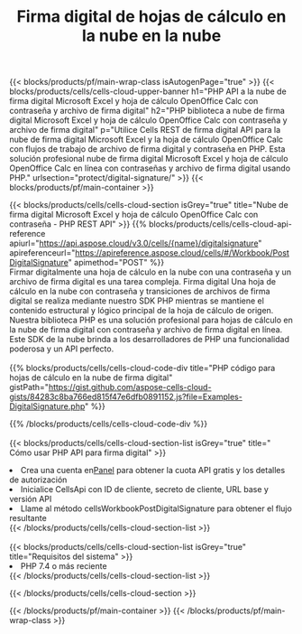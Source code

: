 ﻿---
title:  Firma digital de hojas de cálculo en la nube en la nube
description:  API y SDK en la nube para Microsoft Excel y firma digital OpenOffice Calc. Firma digital de hojas de cálculo por la nube Cells API. SDK admite tipos de lenguajes de desarrollo. Incluyen Android, C#, Go, Java, NodeJS, Perl, PHP, Python, Ruby y Swift.
url: /sv/php/protect/digital-signature/
---
{{< blocks/products/pf/main-wrap-class isAutogenPage="true" >}}
{{< blocks/products/cells/cells-cloud-upper-banner h1="PHP API a la nube de firma digital Microsoft Excel y hoja de cálculo OpenOffice Calc con contraseña y archivo de firma digital" h2="PHP biblioteca a nube de firma digital Microsoft Excel y hoja de cálculo OpenOffice Calc con contraseña y archivo de firma digital" p="Utilice Cells REST de firma digital API para la nube de firma digital Microsoft Excel y la hoja de cálculo OpenOffice Calc con flujos de trabajo de archivo de firma digital y contraseña en PHP. Esta solución profesional nube de firma digital Microsoft Excel y hoja de cálculo OpenOffice Calc en línea con contraseñas y archivo de firma digital usando PHP." urlsection="protect/digital-signature/" >}}
{{< blocks/products/pf/main-container >}}

{{< blocks/products/cells/cells-cloud-section isGrey="true" title="Nube de firma digital Microsoft Excel y hoja de cálculo OpenOffice Calc con contraseña - PHP REST API" >}}
{{% blocks/products/cells/cells-cloud-api-reference apiurl="https://api.aspose.cloud/v3.0/cells/{name}/digitalsignature" apireferenceurl="https://apireference.aspose.cloud/cells/#/Workbook/PostDigitalSignature" apimethod="POST" %}}
<br/>
Firmar digitalmente una hoja de cálculo en la nube con una contraseña y un archivo de firma digital es una tarea compleja. Firma digital Una hoja de cálculo en la nube con contraseña y transiciones de archivos de firma digital se realiza mediante nuestro SDK PHP mientras se mantiene el contenido estructural y lógico principal de la hoja de cálculo de origen. Nuestra biblioteca PHP es una solución profesional para hojas de cálculo en la nube de firma digital con contraseña y archivo de firma digital en línea. Este SDK de la nube brinda a los desarrolladores de PHP una funcionalidad poderosa y un API perfecto.
<br/>
<br/>
{{% blocks/products/cells/cells-cloud-code-div title="PHP código para hojas de cálculo en la nube de firma digital" gistPath="https://gist.github.com/aspose-cells-cloud-gists/84283c8ba766ed815f47e6dfb0891152.js?file=Examples-DigitalSignature.php" %}}
  
{{% /blocks/products/cells/cells-cloud-code-div %}}
<br/>
<br/>
{{< blocks/products/cells/cells-cloud-section-list isGrey="true" title=" Cómo usar PHP API para firma digital" >}}
<li> Crea una cuenta en<a href="https://dashboard.aspose.cloud/">Panel</a> para obtener la cuota API gratis y los detalles de autorización</li>
<li>Inicialice CellsApi con ID de cliente, secreto de cliente, URL base y versión API</li>
<li>Llame al método cellsWorkbookPostDigitalSignature para obtener el flujo resultante</li>
{{< /blocks/products/cells/cells-cloud-section-list >}}
<br/>
<br/>
{{< blocks/products/cells/cells-cloud-section-list isGrey="true" title="Requisitos del sistema" >}}
<li>PHP 7.4 o más reciente</li>
{{< /blocks/products/cells/cells-cloud-section-list >}}

{{< /blocks/products/cells/cells-cloud-section >}}

{{< /blocks/products/pf/main-container >}}
{{< /blocks/products/pf/main-wrap-class >}}
